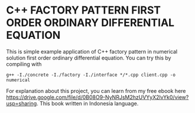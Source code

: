 # C++ FACTORY PATTERN FIRST ORDER ORDINARY DIFFERENTIAL EQUATION

This is simple example application of C++ factory pattern in numerical solution first order ordinary differential equation. You can try this by compiling with

```
g++ -I./concrete -I./factory -I./interface */*.cpp client.cpp -o numerical
```

For explanation about this project, you can learn from my free ebook here https://drive.google.com/file/d/0B08O9-NyNRJsM2hzUVYyX2lvYk0/view?usp=sharing. This book written in Indonesia language.
